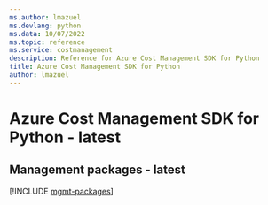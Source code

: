 ```yaml
---
ms.author: lmazuel
ms.devlang: python
ms.data: 10/07/2022
ms.topic: reference
ms.service: costmanagement
description: Reference for Azure Cost Management SDK for Python
title: Azure Cost Management SDK for Python
author: lmazuel
---
```

# Azure Cost Management SDK for Python - latest

## Management packages - latest
[!INCLUDE [mgmt-packages](cost-management-mgmt-index.md)]